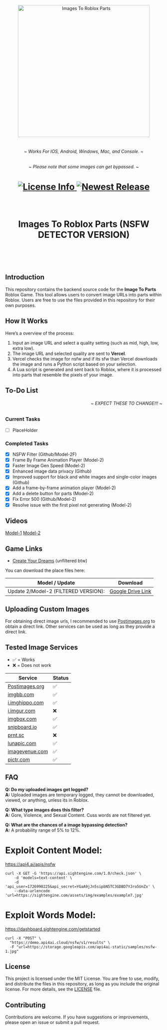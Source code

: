 <!---
Copyright 2024 Colten Wade Parker. All rights reserved.

Licensed under the MIT License;
you may not use this file except in compliance with the License.
You may obtain a copy of the License at

    https://opensource.org/licenses/MIT

Unless required by applicable law or agreed to in writing, software
distributed under the License is distributed on an "AS IS" BASIS,
WITHOUT WARRANTIES OR CONDITIONS OF ANY KIND, either express or implied.
See the License for the specific language governing permissions and
limitations under the License.
-->

<p align="center">
  <img alt="Images To Roblox Parts" src="https://i.postimg.cc/MGx8XrT6/Roblox-Logo-2022.jpg" width="422" height="422" style="max-width: 100%;">
  <br/>
  <br/>
</p>

<h6 align="center">
    ~ Works For IOS, Android, Windows, Mac, and Console. ~
</h6>

<h6 align="center">
    ~ Please note that some images can get bypassed. ~
</h6>

<h1 align="center">
    <a href="https://github.com/coltenthefirst/image-to-roblox">
        <img alt="License Info" src="https://img.shields.io/badge/License-MIT-blue.svg">
    </a>
    <a href="https://github.com/coltenthefirst/image-to-roblox-FILTERED/releases">
        <img alt="Newest Release" src="https://img.shields.io/github/release/coltenthefirst/image-to-roblox-FILTERED.svg">
    </a>
</h1>

<p align="center">
  <img alt="asset" src="https://cdn.vectorstock.com/i/500p/16/54/checkerboard-black-and-white-background-vector-33401654.jpg" width="5000" height="10" style="max-width: 100%;">
  <br/>
  <br/>
</p>

<h1 align="center">
    Images To Roblox Parts (NSFW DETECTOR VERSION)
</h1>

<br>

<p align="center">
  <img alt="asset" src="https://cdn.vectorstock.com/i/500p/16/54/checkerboard-black-and-white-background-vector-33401654.jpg" width="5000" height="10" style="max-width: 100%;">
  <br/>
  <br/>
</p>

## Introduction

This repository contains the backend source code for the **Image To Parts** Roblox Game. This tool allows users to convert image URLs into parts within Roblox. Users are free to use the files provided in this repository for their own purposes.

## How It Works
Here’s a overview of the process:
1. Input an image URL and select a quality setting (such as mid, high, low, extra low).
2. The image URL and selected quality are sent to **Vercel**.
3. Vercel checks the image for nsfw and if its sfw than Vercel downloads the image and runs a Python script based on your selection.
4. A Lua script is generated and sent back to Roblox, where it is processed into parts that resemble the pixels of your image.

## To-Do List

<h6 style="text-align: right;">
    ~ EXPECT THESE TO CHANGE!!! ~
</h6>

### Current Tasks

- [ ] PlaceHolder

### Completed Tasks

- [x] NSFW Filter (Github/Model-2F)
- [x] Frame By Frame Animation Player (Model-2)
- [x] Faster Image Gen Speed (Model-2)
- [x] Enhanced image data privacy (Github)
- [x] Improved support for black and white images and single-color images (Github)
- [x] Add a frame-by-frame animation player (Model-2)
- [x] Add a delete button for parts (Model-2)
- [x] Fix Error 500 (Github/Model-2)
- [x] Resolve issue with the first pixel not generating (Model-2)

## Videos
[Model-1](https://www.youtube.com/watch?v=oFm_znA53r8)
[Model-2](https://www.youtube.com/watch?v=6pRmz4_hoDo)

## Game Links
- [Create Your Dreams](https://www.roblox.com/games/128560311364952/Create-Your-Dreams) (unfiltered btw)


You can download the place files here:

| Model / Update                            | Download |
|------------------------------------|--------|
| Update 2/Model-2 (FILTERED VERSION): |[Google Drive Link](https://drive.google.com/file/d/1aW_yDFl51jWNuYRXIWO-meuBk5S-00I3/view?usp=sharing)|


## Uploading Custom Images
For obtaining direct image urls, I recommended to use [Postimages.org](https://postimages.org/) to obtain a direct link. Other services can be used as long as they provide a direct link.

## Tested Image Services
- ✅ = Works
- ❌ = Does not work

| Service                            | Status |
|------------------------------------|--------|
| [Postimages.org](https://postimages.org/)      | ✅     |
| [imgbb.com](https://imgbb.com/)                | ✅     |
| [i.imghippo.com](https://i.imghippo.com)       | ✅     |
| [i.imgur.com](https://i.imgur.com)             | ❌     |
| [imgbox.com](https://imgbox.com/)              | ✅     |
| [snipboard.io](https://snipboard.io/)          | ✅     |
| [prnt.sc](https://prnt.sc/)                    | ❌     |
| [lunapic.com](https://www7.lunapic.com/editor/?action=quick-upload) | ✅     |
| [imagevenue.com](https://www.imagevenue.com/)  | ✅     |
| [pictr.com](https://pictr.com/upload)          | ✅     |

## FAQ

**Q: Do my uploaded images get logged?**  
**A:** Uploaded images are temporary logged, they cannot be downloaded, viewed, or anything, unless its in Roblox.

**Q: What type images does this filter?**  
**A:** Gore, Violence, and Sexual Content. Cuss words are not filtered yet.

**Q: What are the chances of a image bypassing detection?**  
**A:** A probability range of 5% to 12%.

# Exploit Content Model:
https://api4.ai/apis/nsfw
```
curl -X GET -G 'https://api.sightengine.com/1.0/check.json' \
    -d 'models=text-content' \
    -d 'api_user=1726990225&api_secret=YGaA9jJn5sipbN5TC3GDBD7YJro5UnZx' \
    --data-urlencode 'url=https://sightengine.com/assets/img/examples/example7.jpg'
```

# Exploit Words Model:
https://dashboard.sightengine.com/getstarted
```
curl -X "POST" \
  "https://demo.api4ai.cloud/nsfw/v1/results" \
  -F "url=https://storage.googleapis.com/api4ai-static/samples/nsfw-1.jpg"
```

## License
This project is licensed under the MIT License. You are free to use, modify, and distribute the files in this repository, as long as you include the original license. For more details, see the [LICENSE](LICENSE) file.

## Contributing
Contributions are welcome. If you have suggestions or improvements, please open an issue or submit a pull request.
